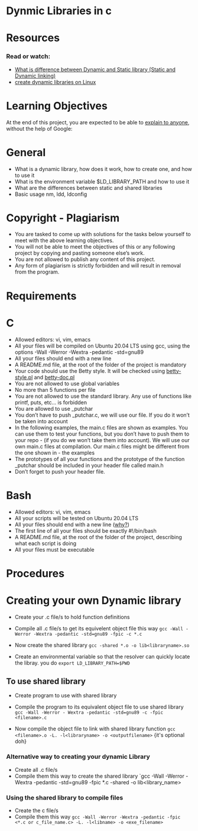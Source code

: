 # Dynmic Libraries in c
# Resources
### Read or watch:

- [What is difference between Dynamic and Static library (Static and Dynamic linking)](https://www.youtube.com/watch?v=eW5he5uFBNM)
- [create dynamic libraries on Linux](https://www.google.com/#q=linux+create+dynamic+library)

# Learning Objectives
At the end of this project, you are expected to be able to [explain to anyone](https://fs.blog/feynman-learning-technique/?fbclid=IwAR2K5_BGPVo0QjJXkOIIqNsqcXK4lTskPWJvA0asKQIGtCPWaQBdKmj1Ztg "explain to anyone"), without the help of Google:

# General
- What is a dynamic library, how does it work, how to create one, and how to use it
- What is the environment variable $LD_LIBRARY_PATH and how to use it
- What are the differences between static and shared libraries
- Basic usage nm, ldd, ldconfig

# Copyright - Plagiarism
- You are tasked to come up with solutions for the tasks below yourself to meet with the above learning objectives.
- You will not be able to meet the objectives of this or any following project by copying and pasting someone else’s work.
- You are not allowed to publish any content of this project.
- Any form of plagiarism is strictly forbidden and will result in removal from the program.

# Requirements
# C
- Allowed editors: vi, vim, emacs
- All your files will be compiled on Ubuntu 20.04 LTS using gcc, using the options -Wall -Werror -Wextra -pedantic -std=gnu89
- All your files should end with a new line
- A README.md file, at the root of the folder of the project is mandatory
- Your code should use the Betty style. It will be checked using [betty-style.pl](https://github.com/alx-tools/Betty/blob/master/betty-style.pl) and [betty-doc.pl](https://github.com/alx-tools/Betty/blob/master/betty-doc.pl)
- You are not allowed to use global variables
- No more than 5 functions per file
- You are not allowed to use the standard library. Any use of functions like printf, puts, etc… is forbidden
- You are allowed to use _putchar
- You don’t have to push _putchar.c, we will use our file. If you do it won’t be taken into account
- In the following examples, the main.c files are shown as examples. You can use them to test your functions, but you don’t have to push them to your repo - (if you do we won’t take them into account). We will use our own main.c files at compilation. Our main.c files might be different from the one shown in - the examples
- The prototypes of all your functions and the prototype of the function _putchar should be included in your header file called main.h
- Don’t forget to push your header file.

# Bash
- Allowed editors: vi, vim, emacs
- All your scripts will be tested on Ubuntu 20.04 LTS
- All your files should end with a new line ([why?](https://unix.stackexchange.com/questions/18743/whats-the-point-in-adding-a-new-line-to-the-end-of-a-file/18789))
- The first line of all your files should be exactly #!/bin/bash
- A README.md file, at the root of the folder of the project, describing what each script is doing
- All your files must be executable
 
 # Procedures

# Creating your own Dynamic library
- Create your .c file/s to hold function definitions


- Compile all .c file/s to get its equivelent object file this way
        `gcc -Wall -Werror -Wextra -pedantic -std=gnu89 -fpic -c *.c`

- Now create the shared library
`gcc -shared *.o -o lib<libraryname>.so`

- Create an environmental variable so that the resolver can quickly locate the libray. you do
`export LD_LIBRARY_PATH=$PWD`

## To use shared library

- Create program to use with shared library

- Compile the program to its equivalent object file to use shared library
        `gcc -Wall -Werror - Wextra -pedantic -std=gnu89 -c -fpic <filename>.c`

- Now compile the object file to link with shared library function
`gcc <filename>.o -L. -l<libraryname> -o <outputfilename>`
	{it's optional doh}

### Alternative way to creating your dynamic Library
- Create all .c file/s
- Compile them this way to create the shared library
	`gcc -Wall -Werror -Wextra -pedantic -std=gnu89 -fpic *.c -shared -o lib<library_name>

### Using the shared library to compile files
- Create the c file/s
- Compile them this way
`gcc -Wall -Werror -Wextra -pedantic -fpic <*.c or c_file_name.c> -L. -l<libname> -o <exe_filename>`
